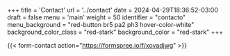+++
title = 'Contact'
url  = '../contact'
date = 2024-04-29T18:36:52-03:00
draft = false
menu = 'main'
weight = 50
identifier = "contacto"
menu_background = "red-button br5 pa2 ph3 hover-color-white"
background_color_class = "red-stark"
background_color = "red-stark"
+++

{{< form-contact action="https://formspree.io/f/xovadjwg" >}}

